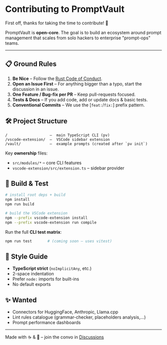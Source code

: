 # Contributing to PromptVault

First off, thanks for taking the time to contribute! 🙏

PromptVault is **open-core**.  The goal is to build an ecosystem around prompt management that scales from solo hackers to enterprise "prompt-ops" teams.

---

## 📋 Ground Rules

1. **Be Nice** –  Follow the [Rust Code of Conduct](https://www.rust-lang.org/policies/code-of-conduct).
2. **Open an Issue First** –  For anything bigger than a typo, start the discussion in an issue.
3. **One Feature / Bug-fix per PR** –  Keep pull-requests focused.
4. **Tests & Docs** –  If you add code, add or update docs & basic tests.
5. **Conventional Commits** –  We use the [`feat:`/`fix:`] prefix pattern.

## 🛠 Project Structure

```
/                   –  main TypeScript CLI (pv)
/vscode-extension/  –  VSCode sidebar extension
/vault/             –  example prompts (created after `pv init`)
```

Key **ownership** files:
* `src/modules/*` – core CLI features
* `vscode-extension/src/extension.ts` – sidebar provider

## 🏃‍ Build & Test

```bash
# install root deps + build
npm install
npm run build

# build the VSCode extension
npm --prefix vscode-extension install
npm --prefix vscode-extension run compile
```

Run the full **CLI test matrix**:
```bash
npm run test       # (coming soon – uses vitest)
```

## 👀 Style Guide
* **TypeScript strict** (`noImplicitAny`, etc.)
* 2-space indentation
* Prefer `node:` imports for built-ins
* No default exports

## ✨ Wanted
* Connectors for HuggingFace, Anthropic, Llama.cpp
* Lint rules catalogue (grammar-checker, placeholders analysis,…)
* Prompt performance dashboards

---
Made with ☕ & 💙 – join the convo in [Discussions](https://github.com/promptvault/promptvault/discussions)